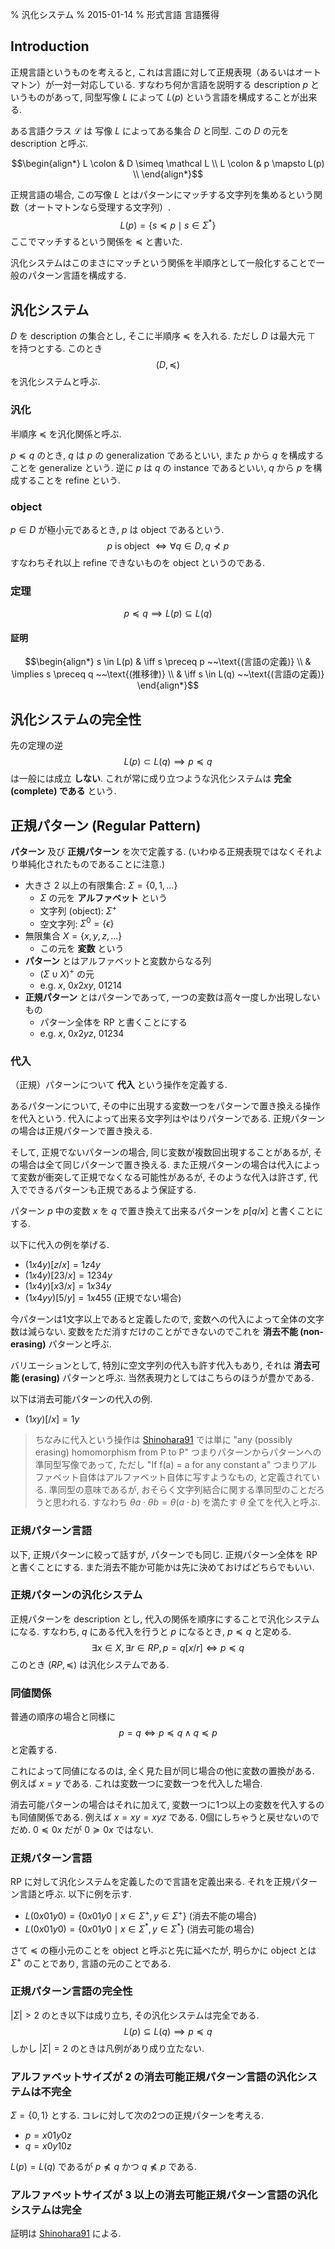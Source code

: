 % 汎化システム
% 2015-01-14
% 形式言語 言語獲得

## Introduction

正規言語というものを考えると, これは言語に対して正規表現（あるいはオートマトン）が一対一対応している.
すなわち何か言語を説明する description $p$ というものがあって, 同型写像 $L$ によって $L(p)$ という言語を構成することが出来る.

ある言語クラス $\mathcal L$ は
写像 $L$ によってある集合 $D$ と同型.
この $D$ の元を description と呼ぶ.

$$\begin{align*}
L \colon & D \simeq \mathcal L \\
L \colon & p \mapsto L(p) \\
\end{align*}$$

正規言語の場合, この写像 $L$ とはパターンにマッチする文字列を集めるという関数（オートマトンなら受理する文字列）.
$$L(p) = \{ s \preceq p \mid s \in \Sigma^* \}$$
ここでマッチするという関係を $\preceq$ と書いた.

汎化システムはこのまさにマッチという関係を半順序として一般化することで一般のパターン言語を構成する.

## 汎化システム

$D$ を description の集合とし, そこに半順序 $\preceq$ を入れる.
ただし $D$ は最大元 $\top$ を持つとする.
このとき $$(D, \preceq)$$を汎化システムと呼ぶ.

### 汎化

半順序 $\preceq$ を汎化関係と呼ぶ.

$p \preceq q$ のとき,
$q$ は $p$ の generalization であるといい,
また $p$ から $q$ を構成することを generalize という.
逆に $p$ は $q$ の instance であるといい,
$q$ から $p$ を構成することを refine という.

### object

$p \in D$ が極小元であるとき, $p$ は object であるという.
$$p \text{ is object } \iff \forall q \in D, q \not\prec p$$
すなわちそれ以上 refine できないものを object というのである.

### 定理

$$p \preceq q \implies L(p) \subseteq L(q)$$

#### 証明

$$\begin{align*}
s \in L(p)
& \iff s \preceq p ~~\text{(言語の定義)} \\
& \implies s \preceq q ~~\text{(推移律)} \\
& \iff s \in L(q) ~~\text{(言語の定義)}
\end{align*}$$

## 汎化システムの完全性

先の定理の逆
$$L(p) \subset L(q) \implies p \preceq q$$
は一般には成立 **しない**.
これが常に成り立つような汎化システムは **完全 (complete) である** という.

## 正規パターン (Regular Pattern)

**パターン** 及び **正規パターン** を次で定義する.
(いわゆる正規表現ではなくそれより単純化されたものであることに注意.)

- 大きさ 2 以上の有限集合: $\Sigma = \{0,1,\ldots\}$
    - $\Sigma$ の元を **アルファベット** という
    - 文字列 (object): $\Sigma^+$
    - 空文字列: $\Sigma^0 = \{ \epsilon \}$
- 無限集合 $X = \{x,y,z,\ldots\}$
    - この元を **変数** という
- **パターン** とはアルファベットと変数からなる列
    - $(\Sigma \cup X)^+$ の元
    - e.g. $x$, $0x2xy$, $01214$
- **正規パターン** とはパターンであって, 一つの変数は高々一度しか出現しないもの
    - パターン全体を RP と書くことにする
    - e.g. $x$, $0x2yz$, $01234$

### 代入

（正規）パターンについて **代入** という操作を定義する.

あるパターンについて, その中に出現する変数一つをパターンで置き換える操作を代入という.
代入によって出来る文字列はやはりパターンである.
正規パターンの場合は正規パターンで置き換える.

そして, 正規でないパターンの場合, 同じ変数が複数回出現することがあるが, その場合は全て同じパターンで置き換える.
また正規パターンの場合は代入によって変数が衝突して正規でなくなる可能性があるが, そのような代入は許さず, 代入でできるパターンも正規であるよう保証する.

パターン $p$ 中の変数 $x$ を $q$ で置き換えて出来るパターンを $p[q/x]$ と書くことにする.

以下に代入の例を挙げる.

- $(1x4y)[z/x] = 1z4y$
- $(1x4y)[23/x] = 1234y$
- $(1x4y)[x3/x] = 1x34y$
- $(1x4yy)[5/y] = 1x455$ (正規でない場合)

今パターンは1文字以上であると定義したので, 変数への代入によって全体の文字数は減らない.
変数をただ消すだけのことができないのでこれを **消去不能 (non-erasing)** パターンと呼ぶ.

バリエーションとして, 特別に空文字列の代入も許す代入もあり, それは **消去可能 (erasing)** パターンと呼ぶ.
当然表現力としてはこちらのほうが豊かである.

以下は消去可能パターンの代入の例.

- $(1xy)[/x] = 1y$

> ちなみに代入という操作は [Shinohara91](https://link.springer.com/chapter/10.1007/3-540-11980-9_19) では単に
> "any (possibly erasing) homomorphism from P to P" つまりパターンからパターンへの準同型写像であって,
> ただし "If f(a) = a for any constant a" つまりアルファベット自体はアルファベット自体に写すようなもの, と定義されている.
> 準同型の意味であるが, おそらく文字列結合に関する準同型のことだろうと思われる.
> すなわち $\theta a \cdot \theta b = \theta (a \cdot b)$ を満たす $\theta$ 全てを代入と呼ぶ.

### 正規パターン言語

以下, 正規パターンに絞って話すが, パターンでも同じ.
正規パターン全体を RP と書くことにする.
また消去不能か可能かは先に決めておけばどちらでもいい.

### 正規パターンの汎化システム

正規パターンを description とし, 代入の関係を順序にすることで汎化システムになる.
すなわち,
$q$ にある代入を行うと $p$ になるとき, $p \preceq q$ と定める.
$$\exists x \in X, \exists r \in RP, p = q[x/r] \iff p \preceq q$$
このとき $(RP, \preceq)$ は汎化システムである.

### 同値関係

普通の順序の場合と同様に
$$p = q \iff p \preceq q \land q \preceq p$$
と定義する.

これによって同値になるのは, 全く見た目が同じ場合の他に変数の置換がある.
例えば $x = y$ である.
これは変数一つに変数一つを代入した場合.

消去可能パターンの場合はそれに加えて, 変数一つに1つ以上の変数を代入するのも同値関係である.
例えば $x = xy = xyz$ である.
0個にしちゃうと戻せないのでだめ.
$0 \preceq 0x$ だが $0 \succeq 0x$ ではない.

### 正規パターン言語

RP に対して汎化システムを定義したので言語を定義出来る.
それを正規パターン言語と呼ぶ.
以下に例を示す.

- $L(0x01y0) = \{ 0x01y0 \mid x \in \Sigma^+, y \in \Sigma^+ \}$ (消去不能の場合)
- $L(0x01y0) = \{ 0x01y0 \mid x \in \Sigma^*, y \in \Sigma^* \}$ (消去可能の場合)

さて $\preceq$ の極小元のことを object と呼ぶと先に延べたが,
明らかに object とは $\Sigma^+$ のことであり, 言語の元のことである.

### 正規パターン言語の完全性

$|\Sigma| > 2$ のとき以下は成り立ち, その汎化システムは完全である.
$$L(p) \subseteq L(q) \implies p \preceq q$$
しかし $|\Sigma| = 2$ のときは凡例があり成り立たない.

### アルファベットサイズが 2 の消去可能正規パターン言語の汎化システムは不完全

$\Sigma=\{0,1\}$ とする.
コレに対して次の2つの正規パターンを考える.

- $p = x 01 y 0 z$
- $q = x 0 y 10 z$

$L(p) = L(q)$ であるが $p \not\preceq q$ かつ $q \not\preceq p$ である.

### アルファベットサイズが 3 以上の消去可能正規パターン言語の汎化システムは完全

証明は
[Shinohara91](https://link.springer.com/chapter/10.1007/3-540-11980-9_19)
による.
